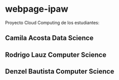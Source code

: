 # webpage-ipaw
Proyecto Cloud Computing de los estudiantes:

## Camila Acosta Data Science
## Rodrigo Lauz Computer Science
## Denzel Bautista Computer Science